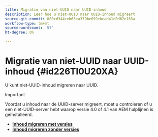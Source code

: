 ```yaml
---
title: Migratie van niet-UUID naar UUID-inhoud
description: Leer hoe u niet-UUID naar UUID-inhoud migreert
source-git-commit: 880cd344ceb65ea339be699ebcad41c0d62e168a
workflow-type: tm+mt
source-wordcount: '57'
ht-degree: 0%

---
```


# Migratie van niet-UUID naar UUID-inhoud {#id226TI0U20XA}


U kunt niet-UUID-inhoud migreren naar UUID.

>[!IMPORTANT]
>
> Voordat u inhoud naar de UUID-server migreert, moet u controleren of u een niet-UUID-server hebt waarop versie 4.0 of 4.1 van AEM hulplijnen is geïnstalleerd.



* [**Inhoud migreren met versies**](./migrate-non-uuid-uuid-with-versions.md)
* [**Inhoud migreren zonder versies**](./migrate-non-uuid-uuid-without-versions.md)

